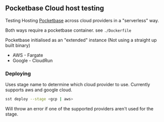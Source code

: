 ## Pocketbase Cloud host testing
Testing Hosting [Pocketbase](https://pocketbase.io/) across cloud providers in a "serverless" way. 

Both ways require a pocketbase container. see `./Dockerfile`

Pocketbase initialised as an "extended" instance (Not using a straight up built binary)
* AWS - Fargate
* Google - CloudRun

### Deploying

Uses stage name to determine which cloud provider to use. Currently supports aws and google cloud.

```bash
sst deploy --stage <gcp | aws>
```

Will throw an error if one of the supported providers aren't used for the stage.



